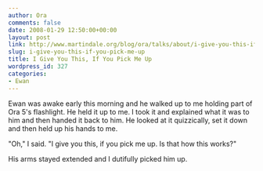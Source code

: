 ```yaml
---
author: Ora
comments: false
date: 2008-01-29 12:50:00+00:00
layout: post
link: http://www.martindale.org/blog/ora/talks/about/i-give-you-this-if-you-pick-me-up
slug: i-give-you-this-if-you-pick-me-up
title: I Give You This, If You Pick Me Up
wordpress_id: 327
categories:
- Ewan
---
```


Ewan was awake early this morning and he walked up to me holding part of Ora 5's flashlight. He held it up to me. I took it and explained what it was to him and then handed it back to him. He looked at it quizzically, set it down and then held up his hands to me.  
  
"Oh," I said. "I give you this, if you pick me up. Is that how this works?"  
  
His arms stayed extended and I dutifully picked him up.
